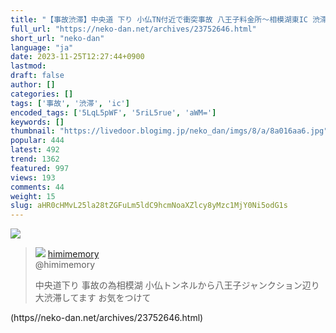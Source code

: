 ```yaml
---
title: "【事故渋滞】中央道 下り 小仏TN付近で衝突事故 八王子料金所〜相模湖東IC 渋滞距離 11.0km 通過時間 110 分 "
full_url: "https://neko-dan.net/archives/23752646.html"
short_url: "neko-dan"
language: "ja"
date: 2023-11-25T12:27:44+0900
lastmod: 
draft: false
author: []
categories: []
tags: ['事故', '渋滞', 'ic']
encoded_tags: ['5LqL5pWF', '5riL5rue', 'aWM=']
keywords: []
thumbnail: "https://livedoor.blogimg.jp/neko_dan/imgs/8/a/8a016aa6.jpg"
popular: 444
latest: 492
trend: 1362
featured: 997
views: 193
comments: 44
weight: 15
slug: aHR0cHMvL25la28tZGFuLm5ldC9hcmNoaXZlcy8yMzc1MjY0Ni5odG1s
---
```


![](https://livedoor.blogimg.jp/neko_dan/imgs/8/a/8a016aa6.jpg)

<blockquote id='twibodyWzE0nTtUDz'> <p> <img src='https//livedoor.blogimg.jp/neko_dan/imgs/3/7/37fbe3e2.jpg'> <a href='https//twitter.com/himimemory/status/1728248862589305299' target='_blank'>himimemory </a><br> @himimemory </p> <p id='twitextWzE0nTtUDz'> 中央道下り 事故の為相模湖 小仏トンネルから八王子ジャンクション辺り大渋滞してます お気をつけて </p> </blockquote> 

(https//neko-dan.net/archives/23752646.html)
